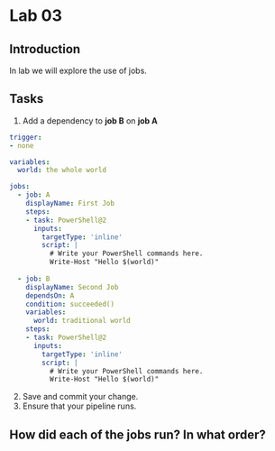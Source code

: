 # Lab 03
## Introduction 
In lab we will explore the use of jobs.

## Tasks
1. Add a dependency to **job B** on **job A**

```yaml
trigger:
- none

variables:
  world: the whole world

jobs: 
  - job: A
    displayName: First Job
    steps:
    - task: PowerShell@2
      inputs:
        targetType: 'inline'
        script: |
          # Write your PowerShell commands here.
          Write-Host "Hello $(world)"
          
  - job: B
    displayName: Second Job
    dependsOn: A
    condition: succeeded()
    variables:
      world: traditional world
    steps:
    - task: PowerShell@2
      inputs:
        targetType: 'inline'
        script: |
          # Write your PowerShell commands here.
          Write-Host "Hello $(world)"
```

2. Save and commit your change.
3. Ensure that your pipeline runs.

## How did each of the jobs run? In what order?